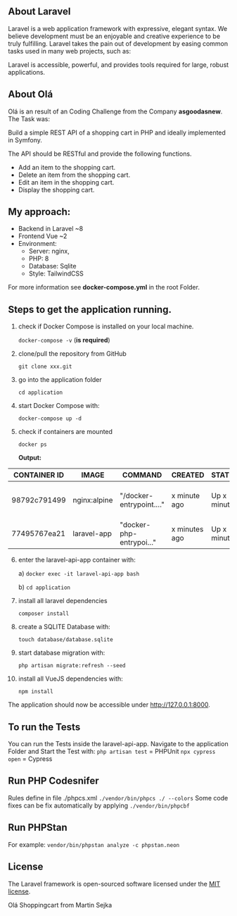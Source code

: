 ## About Laravel

Laravel is a web application framework with expressive, elegant syntax. We believe development must be an enjoyable and creative experience to be truly fulfilling. Laravel takes the pain out of development by easing common tasks used in many web projects, such as:

Laravel is accessible, powerful, and provides tools required for large, robust applications.

## About Olá ##

Olá is an result of an Coding Challenge from the Company **asgoodasnew**. The Task was: 

Build a simple REST API of a shopping cart in PHP and ideally implemented in Symfony.

The API should be RESTful and provide the following functions. 

- Add an item to the shopping cart.
- Delete an item from the shopping cart.
- Edit an item in the shopping cart.
- Display the shopping cart.

## My approach: ##
- Backend in Laravel ~8 
- Frontend Vue ~2
- Environment: 
    - Server: nginx,
    - PHP: 8
    - Database: Sqlite
    - Style: TailwindCSS

For more information see **docker-compose.yml** in the root Folder.


## Steps to get the application running. ##
1. check if Docker Compose is installed on your local machine.

    `docker-compose -v` (**is required**)

2. clone/pull the repository from GitHub

    `git clone xxx.git`

3. go into the application folder

    `cd application`

4. start Docker Compose with:

    `docker-compose up -d`

5. check if containers are mounted

    `docker ps`

    **Output:**




CONTAINER ID | IMAGE | COMMAND | CREATED | STATUS | PORTS | NAMES
-------------|-------|---------|---------|--------|-------|------
98792c791499 | nginx:alpine | "/docker-entrypoint.…" | x minute ago | Up x minutes | 0.0.0.0:8000->80/tcp, :::8000->80/tcp |  laravel-api-nginx 
77495767ea21 | laravel-app | "docker-php-entrypoi…" | x minutes ago |  Up x minutes | 9000/tcp | laravel-api-app


6. enter the laravel-api-app container with: 

    a) `docker exec -it laravel-api-app bash`

    b) `cd application`

7. install all laravel dependencies

    `composer install`

8. create a SQLITE Database with:

    `touch database/database.sqlite`

9. start database migration with:

    `php artisan migrate:refresh --seed`

10. install all VueJS dependencies with: 

    `npm install`

The application should now be accessible under http://127.0.0.1:8000.

## To run the Tests ##
You can run the Tests inside the laravel-api-app. Navigate to the application Folder and Start the Test with: 
`php artisan test` = PHPUnit
`npx cypress open` = Cypress

## Run PHP Codesnifer ##
Rules define in file ./phpcs.xml
`./vendor/bin/phpcs ./ --colors`
Some code fixes can be fix automatically by applying `./vendor/bin/phpcbf`

## Run PHPStan ##
For example: `vendor/bin/phpstan analyze -c phpstan.neon`

## License

The Laravel framework is open-sourced software licensed under the [MIT license](https://opensource.org/licenses/MIT).

Olá Shoppingcart from Martin Sejka

